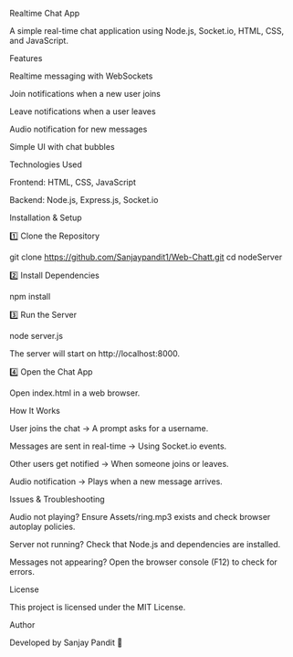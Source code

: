 Realtime Chat App

A simple real-time chat application using Node.js, Socket.io, HTML, CSS, and JavaScript.

Features

Realtime messaging with WebSockets

Join notifications when a new user joins

Leave notifications when a user leaves

Audio notification for new messages

Simple UI with chat bubbles

Technologies Used

Frontend: HTML, CSS, JavaScript

Backend: Node.js, Express.js, Socket.io

Installation & Setup

1️⃣ Clone the Repository

git clone https://github.com/Sanjaypandit1/Web-Chatt.git
cd nodeServer

2️⃣ Install Dependencies

npm install

3️⃣ Run the Server

node server.js

The server will start on http://localhost:8000.

4️⃣ Open the Chat App

Open index.html in a web browser.

How It Works

User joins the chat → A prompt asks for a username.

Messages are sent in real-time → Using Socket.io events.

Other users get notified → When someone joins or leaves.

Audio notification → Plays when a new message arrives.

Issues & Troubleshooting

Audio not playing? Ensure Assets/ring.mp3 exists and check browser autoplay policies.

Server not running? Check that Node.js and dependencies are installed.

Messages not appearing? Open the browser console (F12) to check for errors.

License

This project is licensed under the MIT License.

Author

Developed by Sanjay Pandit 🚀